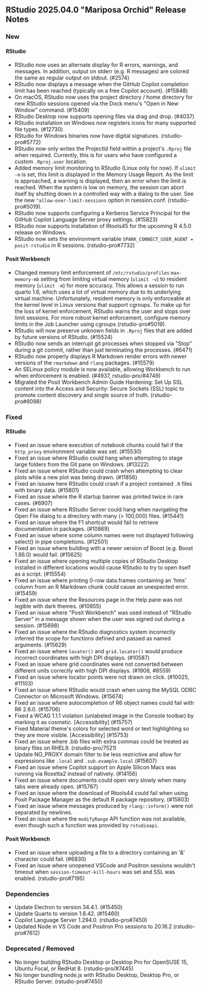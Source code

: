 ## RStudio 2025.04.0 "Mariposa Orchid" Release Notes

### New
#### RStudio
- RStudio now uses an alternate display for R errors, warnings, and messages. In addition, output on stderr (e.g. R messages) are colored the same as regular output on stdout. (#2574)
- RStudio now displays a message when the GitHub Copilot completion limit has been reached (typically on a free Copilot account). (#15848)
- On macOS, RStudio now uses the project directory / home directory for new RStudio sessions opened via the Dock menu's "Open in New Window" command. (#15409)
- RStudio Desktop now supports opening files via drag and drop. (#4037)
- RStudio installation on Windows now registers icons for many supported file types. (#12730)
- RStudio for Windows binaries now have digital signatures. (rstudio-pro#5772)
- RStudio now only writes the ProjectId field within a project's `.Rproj` file when required. Currently, this is for users who have configured a custom `.Rproj.user` location.
- Added memory limit monitoring to RStudio (Linux only for now). If `ulimit -m` is set, this limit is displayed in the Memory Usage Report. As the limit is approached, a warning is displayed, then an error when the limit is reached. When the system is low on memory, the session can abort itself by shutting down in a controlled way with a dialog to the user. See the new `"allow-over-limit-sessions` option in rsession.conf. (rstudio-pro#5019).
- RStudio now supports configuring a Kerberos Service Principal for the GitHub Copilot Language Server proxy settings. (#15823)
- RStudio now supports installation of Rtools45 for the upcoming R 4.5.0 release on Windows.
- RStudio now sets the environment variable `SPARK_CONNECT_USER_AGENT = posit-rstudio` in R sessions. (rstudio-pro#7732)

#### Posit Workbench
- Changed memory limit enforcement of `/etc/rstudio/profiles` `max-memory-mb` setting from limiting virtual memory (`ulimit -v`) to resident memory (`ulimit -m`) for more accuracy. This allows a session to run quarto 1.6, which uses a lot of virtual memory due to its underlying virtual machine. Unfortunately, resident memory is only enforceable at the kernel level in Linux versions that support cgroups. To make up for the loss of kernel enforcement, RStudio warns the user and stops over limit sessions. For more robust kernel enforcement, configure memory limits in the Job Launcher using cgroups (rstudio-pro#5019).
- RStudio will now preserve unknown fields in `.Rproj` files that are added by future versions of RStudio. (#15524)
- RStudio now sends an interrupt git processes when stopped via "Stop" during a git commit, rather than just terminating the processes. (#6471)
- RStudio now properly displays R Markdown render errors with newer versions of the `rmarkdown` and `rlang` packages. (#15579)
- An SELinux policy module is now available, allowing Workbench to run when enforcement is enabled. (#4937, rstudio-pro/#4749)
- Migrated the Posit Workbench Admin Guide Hardening: Set Up SSL content into the Access and Security: Secure Sockets (SSL) topic to promote content discovery and single source of truth. (rstudio-pro#6098)

### Fixed
#### RStudio
- Fixed an issue where execution of notebook chunks could fail if the `http_proxy` environment variable was set. (#15530)
- Fixed an issue where RStudio could hang when attempting to stage large folders from the Git pane on Windows. (#13222)
- Fixed an issue where RStudio could crash when attempting to clear plots while a new plot was being drawn. (#11856)
- Fixed an issuew here RStudio could crash if a project contained `.R` files with binary data. (#15801)
- Fixed an issue where the R startup banner was printed twice in rare cases. (#6907)
- Fixed an issue where RStudio Server could hang when navigating the Open File dialog to a directory with many (> 100,000) files. (#15441)
- Fixed an issue where the F1 shortcut would fail to retrieve documentation in packages. (#10869)
- Fixed an issue where some column names were not displayed following select() in pipe completions. (#12501)
- Fixed an issue where building with a newer version of Boost (e.g. Boost 1.86.0) would fail. (#15625)
- Fixed an issue where opening multiple copies of RStudio Desktop installed in different locations would cause RStudio to try to open itself as a script. (#15554)
- Fixed an issue where printing 0-row data.frames containing an 'hms' column from an R Markdown chunk could cause an unexpected error. (#15459)
- Fixed an issue where the Resources page in the Help pane was not legible with dark themes. (#10855)
- Fixed an issue where "Posit Workbench" was used instead of "RStudio Server" in a message shown when the user was signed out during a session. (#15698)
- Fixed an issue where the RStudio diagnostics system incorrectly inferred the scope for functions defined and passed as named arguments. (#15629)
- Fixed an issue where `locator()` and `grid.locator()` would produce incorrect coordinates with high DPI displays. (#10587)
- Fixed an issue where grid coordinates were not converted between different units correctly with high DPI displays. (#1908, #8559)
- Fixed an issue where locator points were not drawn on click. (#10025, #11103)
- Fixed an issue where RStudio would crash when using the MySQL ODBC Connector on Microsoft Windows. (#15674)
- Fixed an issue where autocompletion of R6 object names could fail with R6 2.6.0. (#15706)
- Fixed a WCAG 1.1.1 violation (unlabeled image in the Console toolbar) by marking it as cosmetic. [Accessibility] (#15757)
- Fixed Material theme's colors for selected word or text highlighting so they are more visible. [Accessibility] (#15753)
- Fixed an issue where .bib files with extra commas could be treated as binary files on RHEL9. (rstudio-pro/7521)
- Update NO_PROXY domain filter to be less restrictive and allow for expressions like `.local` and `.sub.example.local` (#15607)
- Fixed an issue where Copilot support on Apple Silicon Macs was running via Rosetta2 instead of natively. (#14156)
- Fixed an issue where documents could open very slowly when many tabs were already open. (#15767)
- Fixed an issue where the download of Rtools44 could fail when using Posit Package Manager as the default R package repository. (#15803)
- Fixed an issue where messages produced by `rlang::inform()` were not separated by newlines.
- Fixed an issue where the `modifyRange` API function was not available, even though such a function was provided by `rstudioapi`.

#### Posit Workbench
- Fixed an issue where uploading a file to a directory containing an '&' character could fail. (#6830)
- Fixed an issue where unopened VSCode and Positron sessions wouldn't timeout when `session-timeout-kill-hours` was set and SSL was enabled. (rstudio-pro#7195)

### Dependencies
- Update Electron to version 34.4.1. (#15450)
- Update Quarto to version 1.6.42. (#15460)
- Copilot Language Server 1.294.0. (rstudio-pro#7450)
- Updated Node in VS Code and Positron Pro sessions to 20.18.2 (rstudio-pro#7612)

### Deprecated / Removed
- No longer building RStudio Desktop or Desktop Pro for OpenSUSE 15, Ubuntu Focal, or RedHat 8. (rstudio-pro/#7445)
- No longer bundling node.js with RStudio Desktop, Desktop Pro, or RStudio Server. (rstudio-pro#7450)
